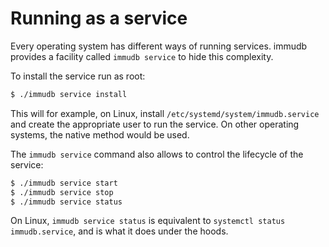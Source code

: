 
# Running as a service

<WrappedSection>

Every operating system has different ways of running services. immudb provides a facility called `immudb service` to hide this complexity.

To install the service run as root:

```bash
$ ./immudb service install
```

This will for example, on Linux, install `/etc/systemd/system/immudb.service` and create the appropriate user to run the service. On other operating systems, the native method would be used.

The `immudb service` command also allows to control the lifecycle of the service:

```bash
$ ./immudb service start
$ ./immudb service stop
$ ./immudb service status
```

On Linux, `immudb service status` is equivalent to `systemctl status immudb.service`, and is what it does under the hoods.

</WrappedSection>
